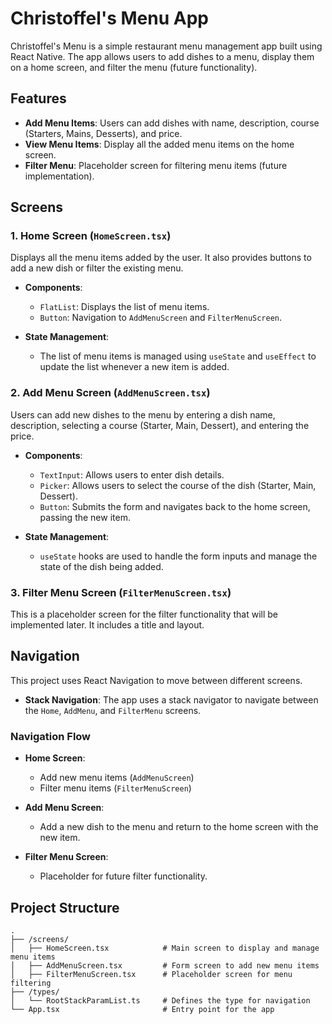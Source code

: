 # Christoffel's Menu App

Christoffel's Menu is a simple restaurant menu management app built using React Native. The app allows users to add dishes to a menu, display them on a home screen, and filter the menu (future functionality).

## Features

- **Add Menu Items**: Users can add dishes with name, description, course (Starters, Mains, Desserts), and price.
- **View Menu Items**: Display all the added menu items on the home screen.
- **Filter Menu**: Placeholder screen for filtering menu items (future implementation).

## Screens

### 1. Home Screen (`HomeScreen.tsx`)
Displays all the menu items added by the user. It also provides buttons to add a new dish or filter the existing menu.

- **Components**: 
  - `FlatList`: Displays the list of menu items.
  - `Button`: Navigation to `AddMenuScreen` and `FilterMenuScreen`.
  
- **State Management**: 
  - The list of menu items is managed using `useState` and `useEffect` to update the list whenever a new item is added.

### 2. Add Menu Screen (`AddMenuScreen.tsx`)
Users can add new dishes to the menu by entering a dish name, description, selecting a course (Starter, Main, Dessert), and entering the price.

- **Components**: 
  - `TextInput`: Allows users to enter dish details.
  - `Picker`: Allows users to select the course of the dish (Starter, Main, Dessert).
  - `Button`: Submits the form and navigates back to the home screen, passing the new item.

- **State Management**: 
  - `useState` hooks are used to handle the form inputs and manage the state of the dish being added.

### 3. Filter Menu Screen (`FilterMenuScreen.tsx`)
This is a placeholder screen for the filter functionality that will be implemented later. It includes a title and layout.

## Navigation

This project uses React Navigation to move between different screens.

- **Stack Navigation**: The app uses a stack navigator to navigate between the `Home`, `AddMenu`, and `FilterMenu` screens.

### Navigation Flow

- **Home Screen**: 
  - Add new menu items (`AddMenuScreen`)
  - Filter menu items (`FilterMenuScreen`)

- **Add Menu Screen**: 
  - Add a new dish to the menu and return to the home screen with the new item.
  
- **Filter Menu Screen**: 
  - Placeholder for future filter functionality.

## Project Structure

```plaintext
.
├── /screens/
│   ├── HomeScreen.tsx            # Main screen to display and manage menu items
│   ├── AddMenuScreen.tsx         # Form screen to add new menu items
│   ├── FilterMenuScreen.tsx      # Placeholder screen for menu filtering
├── /types/
│   └── RootStackParamList.ts     # Defines the type for navigation
└── App.tsx                       # Entry point for the app
